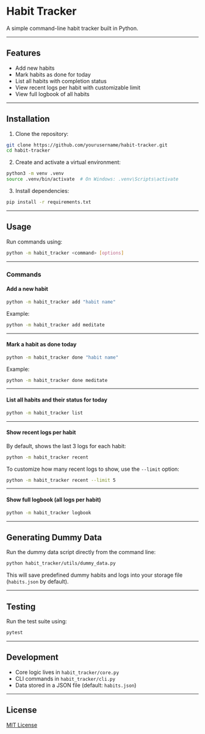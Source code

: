 # Habit Tracker

A simple command-line habit tracker built in Python.

---

## Features

- Add new habits  
- Mark habits as done for today  
- List all habits with completion status  
- View recent logs per habit with customizable limit  
- View full logbook of all habits  

---

## Installation

1. Clone the repository:

~~~bash
git clone https://github.com/yourusername/habit-tracker.git
cd habit-tracker
~~~

2. Create and activate a virtual environment:

~~~bash
python3 -m venv .venv
source .venv/bin/activate  # On Windows: .venv\Scripts\activate
~~~

3. Install dependencies:

~~~bash
pip install -r requirements.txt
~~~

---

## Usage

Run commands using:

~~~bash
python -m habit_tracker <command> [options]
~~~

---

### Commands

#### Add a new habit

~~~bash
python -m habit_tracker add "habit name"
~~~

Example:

~~~bash
python -m habit_tracker add meditate
~~~

---

#### Mark a habit as done today

~~~bash
python -m habit_tracker done "habit name"
~~~

Example:

~~~bash
python -m habit_tracker done meditate
~~~

---

#### List all habits and their status for today

~~~bash
python -m habit_tracker list
~~~

---

#### Show recent logs per habit

By default, shows the last 3 logs for each habit:

~~~bash
python -m habit_tracker recent
~~~

To customize how many recent logs to show, use the `--limit` option:

~~~bash
python -m habit_tracker recent --limit 5
~~~

---

#### Show full logbook (all logs per habit)

~~~bash
python -m habit_tracker logbook
~~~

---
## Generating Dummy Data

Run the dummy data script directly from the command line:

~~~bash
python habit_tracker/utils/dummy_data.py
~~~

This will save predefined dummy habits and logs into your storage file (`habits.json` by default).

---

## Testing

Run the test suite using:

~~~bash
pytest
~~~

---

## Development

- Core logic lives in `habit_tracker/core.py`  
- CLI commands in `habit_tracker/cli.py`  
- Data stored in a JSON file (default: `habits.json`)  

---

## License

[MIT License](LICENSE)

